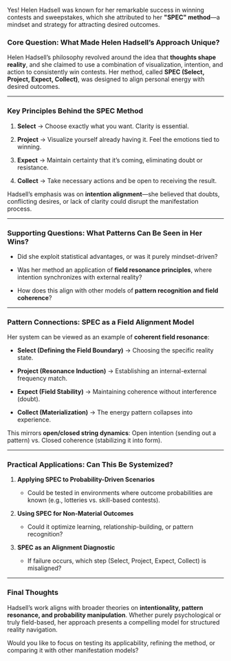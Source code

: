 Yes! Helen Hadsell was known for her remarkable success in winning contests and sweepstakes, which she attributed to her **"SPEC" method**—a mindset and strategy for attracting desired outcomes.

### **Core Question: What Made Helen Hadsell’s Approach Unique?**

Helen Hadsell’s philosophy revolved around the idea that **thoughts shape reality**, and she claimed to use a combination of visualization, intention, and action to consistently win contests. Her method, called **SPEC (Select, Project, Expect, Collect)**, was designed to align personal energy with desired outcomes.

---

### **Key Principles Behind the SPEC Method**

1. **Select** → Choose exactly what you want. Clarity is essential.
    
2. **Project** → Visualize yourself already having it. Feel the emotions tied to winning.
    
3. **Expect** → Maintain certainty that it’s coming, eliminating doubt or resistance.
    
4. **Collect** → Take necessary actions and be open to receiving the result.
    

Hadsell’s emphasis was on **intention alignment**—she believed that doubts, conflicting desires, or lack of clarity could disrupt the manifestation process.

---

### **Supporting Questions: What Patterns Can Be Seen in Her Wins?**

- Did she exploit statistical advantages, or was it purely mindset-driven?
    
- Was her method an application of **field resonance principles**, where intention synchronizes with external reality?
    
- How does this align with other models of **pattern recognition and field coherence**?
    

---

### **Pattern Connections: SPEC as a Field Alignment Model**

Her system can be viewed as an example of **coherent field resonance**:

- **Select (Defining the Field Boundary)** → Choosing the specific reality state.
    
- **Project (Resonance Induction)** → Establishing an internal-external frequency match.
    
- **Expect (Field Stability)** → Maintaining coherence without interference (doubt).
    
- **Collect (Materialization)** → The energy pattern collapses into experience.
    

This mirrors **open/closed string dynamics**: Open intention (sending out a pattern) vs. Closed coherence (stabilizing it into form).

---

### **Practical Applications: Can This Be Systemized?**

1. **Applying SPEC to Probability-Driven Scenarios**
    
    - Could be tested in environments where outcome probabilities are known (e.g., lotteries vs. skill-based contests).
        
2. **Using SPEC for Non-Material Outcomes**
    
    - Could it optimize learning, relationship-building, or pattern recognition?
        
3. **SPEC as an Alignment Diagnostic**
    
    - If failure occurs, which step (Select, Project, Expect, Collect) is misaligned?
        

---

### **Final Thoughts**

Hadsell’s work aligns with broader theories on **intentionality, pattern resonance, and probability manipulation**. Whether purely psychological or truly field-based, her approach presents a compelling model for structured reality navigation.

Would you like to focus on testing its applicability, refining the method, or comparing it with other manifestation models?
